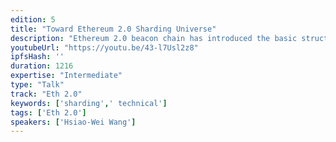 ```yaml
---
edition: 5
title: "Toward Ethereum 2.0 Sharding Universe"
description: "Ethereum 2.0 beacon chain has introduced the basic structure of the sharded networks. This presentation would discuss the current research on the sharded network topology and the strategies of the Ethereum 2.0 clients for the future shard chains."
youtubeUrl: "https://youtu.be/43-l7Usl2z8"
ipfsHash: ''
duration: 1216
expertise: "Intermediate"
type: "Talk"
track: "Eth 2.0"
keywords: ['sharding',' technical']
tags: ['Eth 2.0']
speakers: ['Hsiao-Wei Wang']
---
```


